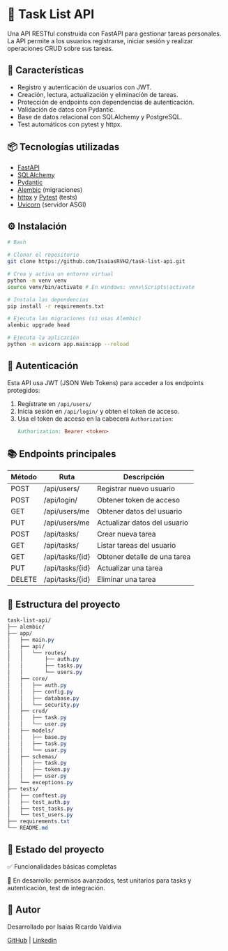 # 📝 Task List API
Una API RESTful construida con FastAPI para gestionar tareas personales. La API permite a los usuarios registrarse, iniciar sesión y realizar operaciones CRUD sobre sus tareas.

## 🚀 Características
* Registro y autenticación de usuarios con JWT.
* Creación, lectura, actualización y eliminación de tareas.
* Protección de endpoints con dependencias de autenticación.
* Validación de datos con Pydantic.
* Base de datos relacional con SQLAlchemy y PostgreSQL.
* Test  automáticos con pytest y httpx.

## 📦 Tecnologías utilizadas
* [FastAPI](https://fastapi.tiangolo.com/)
* [SQLAlchemy](https://www.sqlalchemy.org/)
* [Pydantic](https://docs.pydantic.dev/)
* [Alembic](https://alembic.sqlalchemy.org/) (migraciones)
* [httpx](https://www.python-httpx.org/) y [Pytest](https://docs.pytest.org/en/stable/) (tests) 
* [Uvicorn](https://www.uvicorn.org/) (servidor ASGI)

## ⚙️ Instalación
```bash
# Bash

# Clonar el repositorio
git clone https://github.com/IsaiasRVH2/task-list-api.git

# Crea y activa un entorno virtual
python -m venv venv
source venv/bin/activate # En windows: venv\Scripts\activate

# Instala las dependencias
pip install -r requirements.txt

# Ejecuta las migraciones (si usas Alembic)
alembic upgrade head

# Ejecuta la aplicación
python -m uvicorn app.main:app --reload
```

## 🔐 Autenticación
Esta API usa JWT (JSON Web Tokens) para acceder a los endpoints protegidos:
1. Regístrate en ```/api/users/```
2. Inicia sesión en ```/api/login/``` y obten el token de acceso.
3. Usa el token de acceso en la cabecera ```Authorization```:
    ```makefile
    Authorization: Bearer <token>
    ```

## 📚 Endpoints principales
| Método | Ruta            | Descripción                  |
| ------ | --------------- | ---------------------------- |
| POST   | /api/users/     | Registrar nuevo usuario      |
| POST   | /api/login/     | Obtener token de acceso      |
| GET    | /api/users/me   | Obtener datos del usuario    |
| PUT    | /api/users/me   | Actualizar datos del usuario |
| POST   | /api/tasks/     | Crear nueva tarea            |
| GET    | /api/tasks/     | Listar tareas del usuario    |
| GET    | /api/tasks/{id} | Obtener detalle de una tarea |
| PUT    | /api/tasks/{id} | Actualizar una tarea         |
| DELETE | /api/tasks/{id} | Eliminar una tarea           |


## 📁 Estructura del proyecto
```css
task-list-api/
├── alembic/                         
├── app/
│   ├── main.py                     
│   ├── api/
│   │   └── routes/                 
│   │       ├── auth.py
│   │       ├── tasks.py
│   │       └── users.py
│   ├── core/                       
│   │   ├── auth.py
│   │   ├── config.py
│   │   ├── database.py
│   │   └── security.py
│   ├── crud/                       
│   │   ├── task.py
│   │   └── user.py
│   ├── models/                     
│   │   ├── base.py
│   │   ├── task.py
│   │   └── user.py
│   ├── schemas/                    
│   │   ├── task.py
│   │   ├── token.py
│   │   ├── user.py
│   └── exceptions.py
├── tests/                          
│   ├── conftest.py                 
│   ├── test_auth.py
│   ├── test_tasks.py
│   └── test_users.py
├── requirements.txt                
└── README.md                       
```

## 📌 Estado del proyecto
✅ Funcionalidades básicas completas

🔄 En desarrollo: permisos avanzados, test unitarios para tasks y autenticación, test de integración.

## 🧑 Autor
Desarrollado por Isaías Ricardo Valdivia

[GitHub](https://github.com/IsaiasRVH2/)
|
[Linkedin](https://www.linkedin.com/in/isaias-valdivia/)